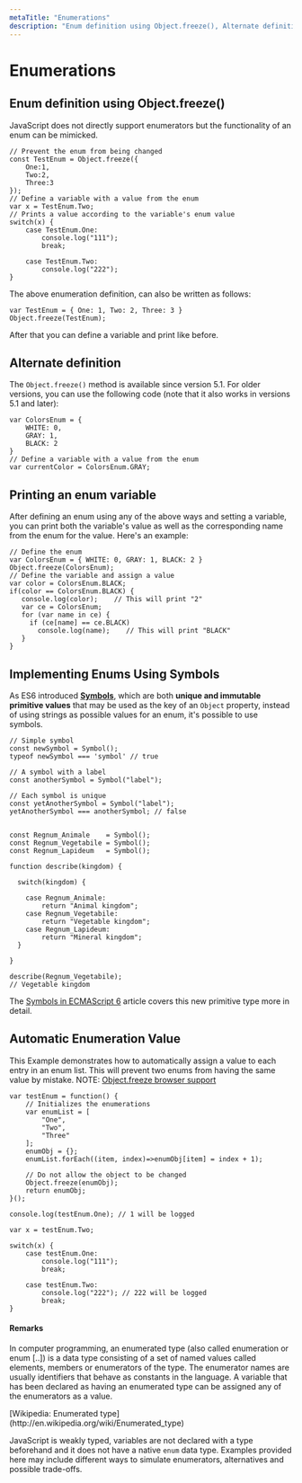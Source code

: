 ```yaml
---
metaTitle: "Enumerations"
description: "Enum definition using Object.freeze(), Alternate definition, Printing an enum variable, Implementing Enums Using Symbols, Automatic Enumeration Value"
---
```


# Enumerations




## Enum definition using Object.freeze()


JavaScript does not directly support enumerators but the functionality of an enum can be mimicked.

```
// Prevent the enum from being changed
const TestEnum = Object.freeze({
    One:1,
    Two:2,
    Three:3
});
// Define a variable with a value from the enum
var x = TestEnum.Two;
// Prints a value according to the variable's enum value
switch(x) {
    case TestEnum.One:
        console.log("111");
        break;

    case TestEnum.Two:
        console.log("222");
}

```

The above enumeration definition, can also be written as follows:

```
var TestEnum = { One: 1, Two: 2, Three: 3 }
Object.freeze(TestEnum);

```

After that you can define a variable and print like before.



## Alternate definition


The `Object.freeze()` method is available since version 5.1. For older versions, you can use the following code (note that it also works in versions 5.1 and later):

```
var ColorsEnum = {
    WHITE: 0,
    GRAY: 1,
    BLACK: 2
}
// Define a variable with a value from the enum
var currentColor = ColorsEnum.GRAY;

```



## Printing an enum variable


After defining an enum using any of the above ways and setting a variable, you can print both the variable's value as well as the corresponding name from the enum for the value. Here's an example:

```
// Define the enum
var ColorsEnum = { WHITE: 0, GRAY: 1, BLACK: 2 }
Object.freeze(ColorsEnum);
// Define the variable and assign a value
var color = ColorsEnum.BLACK;
if(color == ColorsEnum.BLACK) {
   console.log(color);    // This will print "2"
   var ce = ColorsEnum;
   for (var name in ce) {
     if (ce[name] == ce.BLACK)
       console.log(name);    // This will print "BLACK"
   } 
}

```



## Implementing Enums Using Symbols


As ES6 introduced [**Symbols**](https://developer.mozilla.org/en/docs/Web/JavaScript/Reference/Global_Objects/Symbol), which are both **unique and immutable primitive values** that may be used as the key of an `Object` property, instead of using strings as possible values for an enum, it's possible to use symbols.

```
// Simple symbol
const newSymbol = Symbol();
typeof newSymbol === 'symbol' // true

// A symbol with a label
const anotherSymbol = Symbol("label");

// Each symbol is unique
const yetAnotherSymbol = Symbol("label");
yetAnotherSymbol === anotherSymbol; // false


const Regnum_Animale    = Symbol();
const Regnum_Vegetabile = Symbol();
const Regnum_Lapideum   = Symbol();

function describe(kingdom) {

  switch(kingdom) {

    case Regnum_Animale:
        return "Animal kingdom";
    case Regnum_Vegetabile:
        return "Vegetable kingdom";
    case Regnum_Lapideum:
        return "Mineral kingdom";
  }

}

describe(Regnum_Vegetabile);
// Vegetable kingdom

```

The [Symbols in ECMAScript 6](http://www.2ality.com/2014/12/es6-symbols.html) article covers this new primitive type more in detail.



## Automatic Enumeration Value


This Example demonstrates how to automatically assign a value to each entry in an enum list. This will prevent two enums from having the same value by mistake. NOTE: [Object.freeze browser support](https://developer.mozilla.org/en-US/docs/Web/JavaScript/Reference/Global_Objects/Object/freeze)

```
var testEnum = function() {
    // Initializes the enumerations
    var enumList = [
        "One",
        "Two",
        "Three"
    ];
    enumObj = {};
    enumList.forEach((item, index)=>enumObj[item] = index + 1); 
    
    // Do not allow the object to be changed
    Object.freeze(enumObj);
    return enumObj;
}();

console.log(testEnum.One); // 1 will be logged

var x = testEnum.Two;

switch(x) {
    case testEnum.One:
        console.log("111");
        break;

    case testEnum.Two:
        console.log("222"); // 222 will be logged
        break;
}

```



#### Remarks


> 
<p>In computer programming, an enumerated type (also called enumeration
or enum [..]) is a data type consisting of a set of named values
called elements, members or enumerators of the type. The enumerator
names are usually identifiers that behave as constants in the
language. A variable that has been declared as having an enumerated
type can be assigned any of the enumerators as a value.</p>
[Wikipedia: Enumerated type](http://en.wikipedia.org/wiki/Enumerated_type)


JavaScript is weakly typed, variables are not declared with a type beforehand and it does not have a native `enum` data type. Examples provided here may include different ways to simulate enumerators, alternatives and possible trade-offs.

